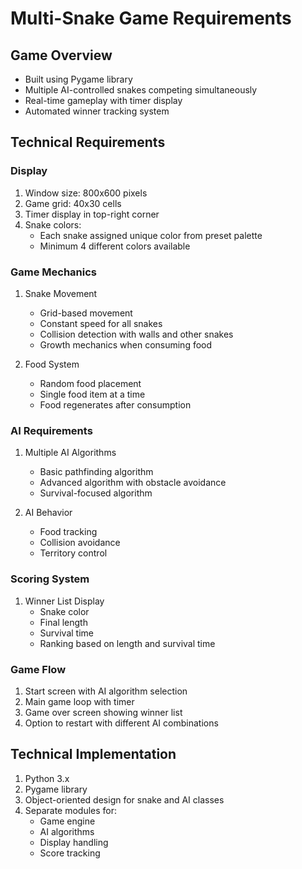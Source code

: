 # Multi-Snake Game Requirements

## Game Overview
- Built using Pygame library
- Multiple AI-controlled snakes competing simultaneously
- Real-time gameplay with timer display
- Automated winner tracking system

## Technical Requirements

### Display
1. Window size: 800x600 pixels
2. Game grid: 40x30 cells
3. Timer display in top-right corner
4. Snake colors:
   - Each snake assigned unique color from preset palette
   - Minimum 4 different colors available

### Game Mechanics
1. Snake Movement
   - Grid-based movement
   - Constant speed for all snakes
   - Collision detection with walls and other snakes
   - Growth mechanics when consuming food

2. Food System
   - Random food placement
   - Single food item at a time
   - Food regenerates after consumption

### AI Requirements
1. Multiple AI Algorithms
   - Basic pathfinding algorithm
   - Advanced algorithm with obstacle avoidance
   - Survival-focused algorithm
   
2. AI Behavior
   - Food tracking
   - Collision avoidance
   - Territory control

### Scoring System
1. Winner List Display
   - Snake color
   - Final length
   - Survival time
   - Ranking based on length and survival time

### Game Flow
1. Start screen with AI algorithm selection
2. Main game loop with timer
3. Game over screen showing winner list
4. Option to restart with different AI combinations

## Technical Implementation
1. Python 3.x
2. Pygame library
3. Object-oriented design for snake and AI classes
4. Separate modules for:
   - Game engine
   - AI algorithms
   - Display handling
   - Score tracking
